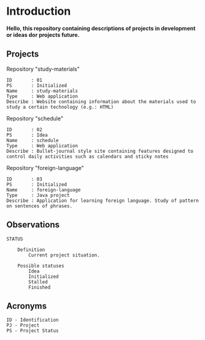 # Introduction

__Hello, this repository containing descriptions of projects in development or ideas dor projects future.__

## Projects

Repository "study-materials"

    ID       : 01
    PS       : Initialized
    Name     : study-materials
    Type     : Web application
    Describe : Website containing information about the materials used to study a certain technology (e.g.: HTML)

Repository "schedule"

    ID       : 02
    PS       : Idea
    Name     : schedule
    Type     : Web application
    Describe : Bullet-journal style site containing features designed to control daily activities such as calendars and sticky notes

Repository "foreign-language"

    ID       : 03
    PS       : Initialized
    Name     : foreign-language
    Type     : Java project
    Describe : Application for learning foreign language. Study of pattern on sentences of phrases.

## Observations

    STATUS

        Definition
            Current project situation.

        Possible statuses
            Idea
            Initialized
            Stalled
            Finished

## Acronyms

    ID - Identification
    PJ - Project
    PS - Project Status